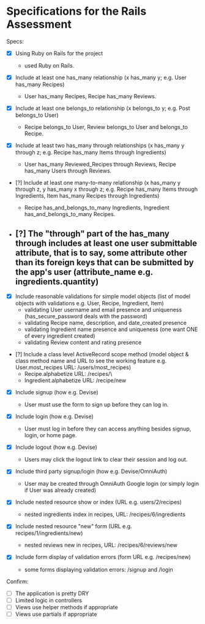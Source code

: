 # Specifications for the Rails Assessment

Specs:
- [x] Using Ruby on Rails for the project
    - used Ruby on Rails.

- [x] Include at least one has_many relationship (x has_many y; e.g. User has_many Recipes) 
    - User has_many Recipes, Recipe has_many Reviews.

- [x] Include at least one belongs_to relationship (x belongs_to y; e.g. Post belongs_to User)
    - Recipe belongs_to User, Review belongs_to User and belongs_to Recipe.

- [x] Include at least two has_many through relationships (x has_many y through z; e.g. Recipe has_many Items through Ingredients)
    - User has_many Reviewed_Recipes through Reviews, Recipe has_many Users through Reviews.

- [?] Include at least one many-to-many relationship (x has_many y through z, y has_many x through z; e.g. Recipe has_many Items through Ingredients, Item has_many Recipes through Ingredients)
    - Recipe has_and_belongs_to_many Ingredients, Ingredient has_and_belongs_to_many Recipes.

- [?] The "through" part of the has_many through includes at least one user submittable attribute, that is to say, some attribute other than its foreign keys that can be submitted by the app's user (attribute_name e.g. ingredients.quantity)
    - 

- [x] Include reasonable validations for simple model objects (list of model objects with validations e.g. User, Recipe, Ingredient, Item)
    - validating User username and email presence and uniqueness (has_secure_password deals with the password)
    - validating Recipe name, description, and date_created presence
    - validating Ingredient name presence and uniqueness (one want ONE of every ingredient created)
    - validating Review content and rating presence

- [?] Include a class level ActiveRecord scope method (model object & class method name and URL to see the working feature e.g. User.most_recipes URL: /users/most_recipes)
    - Recipe.alphabetize URL: /recipes/\
    - Ingredient.alphabetize URL: /recipe/new

- [x] Include signup (how e.g. Devise)
    - User must use the form to sign up before they can log in.

- [x] Include login (how e.g. Devise)
    - User must log in before they can access anything besides signup, login, or home page.

- [x] Include logout (how e.g. Devise)
    - Users may click the logout link to clear their session and log out.

- [x] Include third party signup/login (how e.g. Devise/OmniAuth)
    - User may be created through OmniAuth Google login (or simply login if User was already created)

- [x] Include nested resource show or index (URL e.g. users/2/recipes)
    - nested ingredients index in recipes, URL: /recipes/6/ingredients

- [x] Include nested resource "new" form (URL e.g. recipes/1/ingredients/new)
    - nested reviews new in recipes, URL: /recipes/6/reviews/new

- [x] Include form display of validation errors (form URL e.g. /recipes/new)
    - some forms displaying validation errors: /signup and /login


Confirm:
- [ ] The application is pretty DRY
- [ ] Limited logic in controllers
- [ ] Views use helper methods if appropriate
- [ ] Views use partials if appropriate